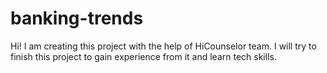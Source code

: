# banking-trends

Hi! I am creating this project with the help of HiCounselor team. I will try to finish this project to gain experience from it and learn tech skills.